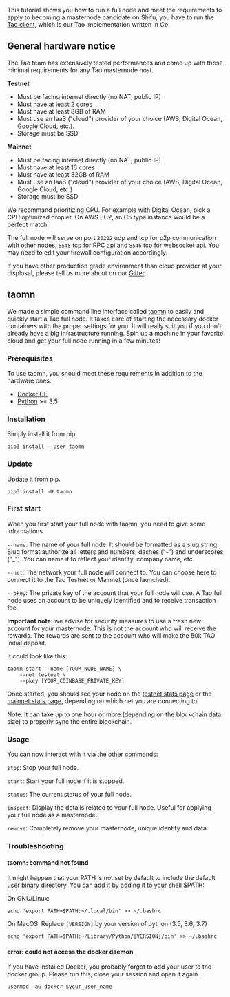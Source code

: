 This tutorial shows you how to run a full node and meet the requirements 
to apply to becoming a masternode candidate on Shifu, 
you have to run the [Tao client](https://github.com/taoblockchain/taoblockchain), 
which is our Tao implementation written in _Go_.

## General hardware notice

The Tao team has extensively tested performances and 
come up with those minimal requirements for any Tao masternode host.

**Testnet**

- Must be facing internet directly (no NAT, public IP)
- Must have at least 2 cores
- Must have at least 8GB of RAM
- Must use an IaaS ("cloud") provider of your choice (AWS, Digital Ocean, Google Cloud, etc.).
- Storage must be SSD

**Mainnet**

- Must be facing internet directly (no NAT, public IP)
- Must have at least 16 cores
- Must have at least 32GB of RAM
- Must use an IaaS ("cloud") provider of your choice (AWS, Digital Ocean, Google Cloud, etc.)
- Storage must be SSD

We recommand prioritizing CPU. For example with Digital Ocean, pick a CPU optimized droplet. 
On AWS EC2, an C5 type instance would be a perfect match.

The full node will serve on port `20202` udp and tcp for p2p 
communication with other nodes, `8545` tcp for RPC api and `8546` tcp for websocket api.
You may need to edit your firewall configuration accordingly.

If you have other production grade environment than cloud provider at your displosal, 
please tell us more about on our [Gitter](https://gitter.im/taoblockchain).

## taomn

We made a simple command line interface called [taomn](https://github.com/taoblockchain/masternode) 
to easily and quickly start a Tao full node.
It takes care of starting the necessary docker containers with the proper settings for you.
It will really suit you if you don't already have a big infrastructure running.
Spin up a machine in your favorite cloud and get your full node running in a few minutes!

### Prerequisites

To use taomn, you should meet these requirements in addition to the hardware ones:

- [Docker CE](https://docs.docker.com/install/)
- [Python](https://docs.python-guide.org/starting/install3/linux/) >= 3.5

### Installation

Simply install it from pip.

```
pip3 install --user taomn
```

### Update

Update it from pip.

```
pip3 install -U taomn
```

### First start

When you first start your full node with taomn, you need to give some informations.

`--name`: The name of your full node.
It should be formatted as a slug string.
Slug format authorize all letters and numbers, dashes ("-") and underscores ("\_").
You can name it to reflect your identity, company name, etc.

`--net`: The network your full node will connect to.
You can choose here to connect it to the Tao Testnet or Mainnet (once launched).

`--pkey`: The private key of the account that your full node will use.
A Tao full node uses an account to be uniquely identified and to receive transaction fee.

**Important note:** we advise for security measures to use a fresh new account for your masternode.
This is not the account who will receive the rewards.
The rewards are sent to the account who will make the 50k TAO initial deposit.

It could look like this:

```
taomn start --name [YOUR_NODE_NAME] \
    --net testnet \
    --pkey [YOUR_COINBASE_PRIVATE_KEY]
```

Once started, you should see your node on the [testnet stats page](https://stats.testnet.tao.network)
or the [mainnet stats page](https://stats.tao.network), 
depending on which net you are connecting to!

Note: it can take up to one hour or more (depending on the 
blockchain data size) to properly sync the entire blockchain.

### Usage

You can now interact with it via the other commands:

`stop`: Stop your full node.

`start`: Start your full node if it is stopped.

`status`: The current status of your full node.

`inspect`: Display the details related to your full node.
Useful for applying your full node as a masternode.

`remove`: Completely remove your masternode, unique identity and data.

### Troubleshooting

#### taomn: command not found

It might happen that your PATH is not set by default to include the default user binary directory.
You can add it by adding it to your shell $PATH:

On GNU/Linux:
```
echo 'export PATH=$PATH:~/.local/bin' >> ~/.bashrc
```

On MacOS:
Replace `[VERSION]` by your version of python (3.5, 3.6, 3.7)
```
echo 'export PATH=$PATH:~/Library/Python/[VERSION]/bin' >> ~/.bashrc
```

#### error: could not access the docker daemon

If you have installed Docker, you probably forgot to add your user to the docker group.
Please run this, close your session and open it again.

```
usermod -aG docker $your_user_name
```
